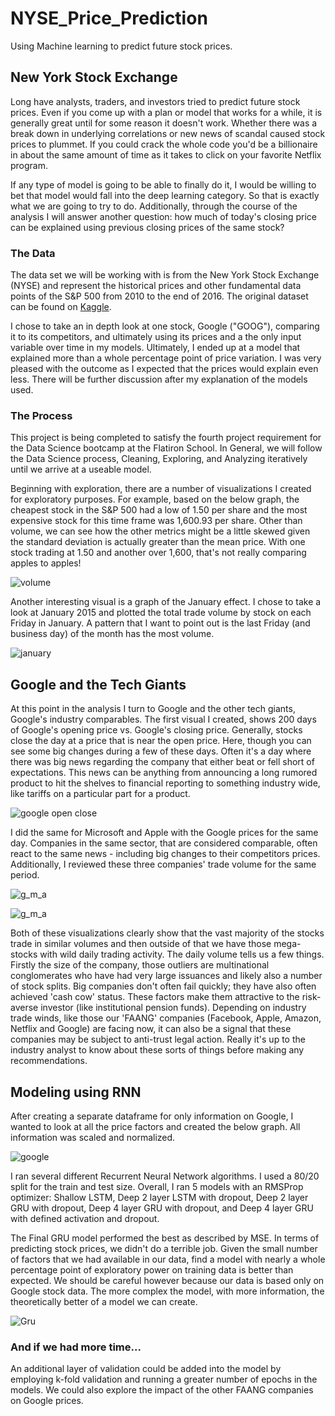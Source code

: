 # NYSE_Price_Prediction

Using Machine learning to predict future stock prices.

## New York Stock Exchange

Long have analysts, traders, and investors tried to predict future stock prices. Even if you come up with a plan or model that works for a while, it is generally great until for some reason it doesn't work. Whether there was a break down in underlying correlations or new news of scandal caused stock prices to plummet. If you could crack the whole code you'd be a billionaire in about the same amount of time as it takes to click on your favorite Netflix program.

If any type of model is going to be able to finally do it, I would be willing to bet that model would fall into the deep learning category. So that is exactly what we are going to try to do. Additionally, through the course of the analysis I will answer another question: how much of today's closing price can be explained using previous closing prices of the same stock?

### The Data

The data set we will be working with is from the New York Stock Exchange (NYSE) and represent the historical prices and other fundamental data points of the S&P 500 from 2010 to the end of 2016. The original dataset can be found on [Kaggle](https://www.kaggle.com/dgawlik/nyse).

I chose to take an in depth look at one stock, Google ("GOOG"), comparing it to its competitors, and ultimately using its prices and a the only input variable over time in my models. Ultimately, I ended up at a model that explained more than a whole percentage point of price variation. I was very pleased with the outcome as I expected that the prices would explain even less. There will be further discussion after my explanation of the models used.

### The Process

This project is being completed to satisfy the fourth project requirement for the Data Science bootcamp at the Flatiron School. In General, we will follow the Data Science process, Cleaning, Exploring, and Analyzing iteratively until we arrive at a useable model.

Beginning with exploration, there are a number of visualizations I created for exploratory purposes. For example, based on the below graph, the cheapest stock in the S&P 500 had a low of 1.50 per share and the most expensive stock for this time frame was 1,600.93 per share. Other than volume, we can see how the other metrics might be a little skewed given the standard deviation is actually greater than the mean price. With one stock trading at 1.50 and another over 1,600, that's not really comparing apples to apples! 

![volume](Price_Prediction/images/Abs_vol.png)

Another interesting visual is a graph of the January effect. I chose to take a look at January 2015 and plotted the total trade volume by stock on each Friday in January. A pattern that I want to point out is the last Friday (and business day) of the month has the most volume. 

![january](Price_Prediction/images/jan_effect.png)

## Google and the Tech Giants

At this point in the analysis I turn to Google and the other tech giants, Google's industry comparables. The first visual I created, shows 200 days of Google's opening price vs. Google's closing price. Generally, stocks close the day at a price that is near the open price. Here, though you can see some big changes during a few of these days. Often it's a day where there was big news regarding the company that either beat or fell short of expectations. This news can be anything from announcing a long rumored product to hit the shelves to financial reporting to something industry wide, like tariffs on a particular part for a product.

![google open close](Price_Prediction/images/goog_o_c.png)

I did the same for Microsoft and Apple with the Google prices for the same day. Companies in the same sector, that are considered comparable, often react to the same news - including big changes to their competitors prices. Additionally, I reviewed these three companies' trade volume for the same period.

![g_m_a](Price_Prediction/images/g_m_a.png)

![g_m_a](Price_Prediction/images/g_m_a_vol.png)

Both of these visualizations clearly show that the vast majority of the stocks trade in similar volumes and then outside of that we have those mega-stocks with wild daily trading activity. The daily volume tells us a few things. Firstly the size of the company, those outliers are multinational conglomerates who have had very large issuances and likely also a number of stock splits. Big companies don't often fail quickly; they have also often achieved 'cash cow' status. These factors make them attractive to the risk-averse investor (like institutional pension funds). Depending on industry trade winds, like those our 'FAANG' companies (Facebook, Apple, Amazon, Netflix and Google) are facing now, it can also be a signal that these companies may be subject to anti-trust legal action. Really it's up to the industry analyst to know about these sorts of things before making any recommendations.

## Modeling using RNN

After creating a separate dataframe for only information on Google, I wanted to look at all the price factors and created the below graph.  All information was scaled and normalized.

![google](Price_prediction/images/goog.png)

I ran several different Recurrent Neural Network algorithms. I used a 80/20 split for the train and test size. Overall, I ran 5 models with an RMSProp optimizer: Shallow LSTM, Deep 2 layer LSTM with dropout, Deep 2 layer GRU with dropout, Deep 4 layer GRU with dropout, and Deep 4 layer GRU with defined activation and dropout.

The Final GRU model performed the best as described by MSE. In terms of predicting stock prices, we didn't do a terrible job. Given the small number of factors that we had available in our data, find a model with nearly a whole percentage point of exploratory power on training data is better than expected. We should be careful however because our data is based only on Google stock data. The more complex the model, with more information, the theoretically better of a model we can create.

![Gru](Price_Predicition/images/gru.png)

### And if we had more time...

An additional layer of validation could be added into the model by employing k-fold validation and running a greater number of epochs in the models. We could also explore the impact of the other FAANG companies on Google prices.